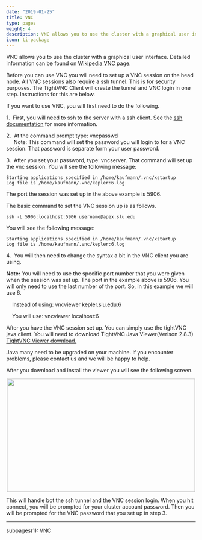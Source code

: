 ```yaml
---
date: "2019-01-25"
title: VNC
type: pages
weight: 4
description: VNC allows you to use the cluster with a graphical user interface
icon: ti-package
---
```


VNC allows you to use the cluster with a graphical user interface. Detailed information can be found on <u>[Wikipedia VNC page](https://en.wikipedia.org/wiki/Virtual_Network_Computing)</u>.

Before you can use VNC you will need to set up a VNC session on the head node. All VNC sessions also require a ssh tunnel. This is for security purposes. The TightVNC Client will create the tunnel and VNC login in one step. Instructions for this are below.

If you want to use VNC, you will first need to do the following.

1.&nbsp;&nbsp;First, you will need to ssh to the server with a ssh client. See the <u>[ssh documentation](../ssh/)</u> for more information.
 
2.&nbsp;&nbsp;At the command prompt type: vncpasswd<br>
&nbsp;&nbsp;&nbsp;&nbsp;&nbsp;Note: This command will set the password you will login to for a VNC session. That password is separate form your user password.

3.&nbsp;&nbsp;After you set your password, type: vncserver. That command will set up the vnc session. You will see the following message:

    Starting applications specified in /home/kaufmann/.vnc/xstartup
    Log file is /home/kaufmann/.vnc/kepler:6.log
     
The port the session was set up in the above example is 5906.

The basic command to set the VNC session up is as follows.

    ssh -L 5906:localhost:5906 username@apex.slu.edu

You will see the following message:

    Starting applications specified in /home/kaufmann/.vnc/xstartup
    Log file is /home/kaufmann/.vnc/kepler:6.log

4.&nbsp;&nbsp;You will then need to change the syntax a bit in the VNC client you are using.

**Note:** You will need to use the specific port number that you were given when the session was set up. The port in the example above is 5906. You will only need to use the last number of the port. So, in this example we will use 6.

&nbsp;&nbsp;&nbsp;&nbsp;Instead of using: vncviewer kepler.slu.edu:6

&nbsp;&nbsp;&nbsp;&nbsp;You will use: vncviewer localhost:6

After you have the VNC session set up. You can simply use the tightVNC java client. You will need to download TightVNC Java Viewer(Verison 2.8.3) <u>[TightVNC Viewer download](https://www.tightvnc.com/download.php).</u>

Java many need to be upgraded on your machine. If you encounter problems, please contact us and we will be happy to help.

After you download and install the viewer you will see the following screen.

<center><img src="../../../../images/vnc-1.png" style ="height:300px;width:500px;"></center>

This will handle bot the ssh tunnel and the VNC session login. When you hit connect, you will be prompted for your cluster account password. Then you will be prompted for the VNC password that you set up in step 3.

<hr>

subpages(1): <u>[VNC](../vnc_subpage/)</u>
